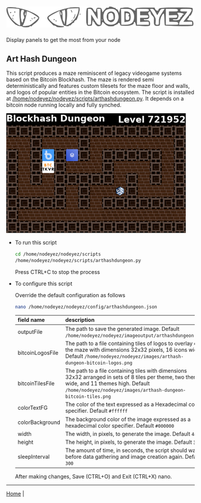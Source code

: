 # ![Nodeyez](https://raw.githubusercontent.com/vicariousdrama/nodeyez/main/images/nodeyez.svg)
Display panels to get the most from your node

## Art Hash Dungeon

This script produces a maze reminiscent of legacy videogame systems based on the
Bitcoin Blockhash.  The maze is rendered semi deterministically and features
custom tilesets for the maze floor and walls, and logos of popular entities in
the Bitcoin ecosystem.  The script is installed at 
[/home/nodeyez/nodeyez/scripts/arthashdungeon.py](../scripts/arthashdungeon.py). 
It depends on a bitcoin node running locally and fully synched.

![sample image depicting a sample generated maze](../images/arthashdungeon.png)

* To run this script

   ```sh
   cd /home/nodeyez/nodeyez/scripts
   /home/nodeyez/nodeyez/scripts/arthashdungeon.py
   ```

   Press CTRL+C to stop the process

* To configure this script

   Override the default configuration as follows

   ```sh
   nano /home/nodeyez/nodeyez/config/arthashdungeon.json
   ```

   | field name | description |
   | --- | --- |
   | outputFile | The path to save the generated image. Default `/home/nodeyez/nodeyez/imageoutput/arthashdungeon.png` |
   | bitcoinLogosFile | The path to a file containing tiles of logos to overlay on the maze with dimensions 32x32 pixels, 16 icons wide. Default `/home/nodeyez/nodeyez/images/arthash-dungeon-bitcoin-logos.png` |
   | bitcoinTilesFile | The path to a file containing tiles with dimensions 32x32 arranged in sets of 8 tiles per theme, two themes wide, and 11 themes high. Default `/home/nodeyez/nodeyez/images/arthash-dungeon-bitcoin-tiles.png` |
   | colorTextFG | The color of the text expressed as a Hexadecimal color specifier. Default `#ffffff` |
   | colorBackground | The background color of the image expressed as a hexadecimal color specifier. Default `#000000` |
   | width | The width, in pixels, to generate the image. Default `480` |
   | height | The height, in pixels, to generate the image. Default `320` |
   | sleepInterval | The amount of time, in seconds, the script should wait before data gathering and image creation again. Default `300` |

   After making changes, Save (CTRL+O) and Exit (CTRL+X) nano.


---

[Home](../README.md) | 

